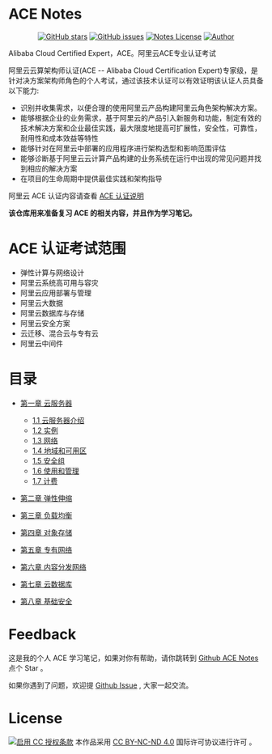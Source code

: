 # ACE Notes

<p align="center">
  <a href="https://github.com/erdong/acp-notes/stargazers"><img alt="GitHub stars" src="https://img.shields.io/github/stars/erdong/acp-notes.svg?style=popout"></a>
  <a href="https://github.com/erdong/acp-notes/issues"><img alt="GitHub issues" src="https://img.shields.io/github/issues/erdong/acp-notes.svg?style=popout"></a>
  <a href="https://creativecommons.org/licenses/by-nc-nd/4.0/deed.en"><img alt="Notes License" src="https://img.shields.io/badge/License-CC%20BY--NC--ND%204.0-lightgrey.svg?style=popout"></a>
  <a href="https://erdong.site/about/"><img alt="Author" src="https://img.shields.io/badge/Author-Erdong-important.svg?style=popout"></a>
</p>

Alibaba Cloud Certified Expert，ACE。阿里云ACE专业认证考试

阿里云云算架构师认证(ACE -- Alibaba Cloud Certification Expert)专家级，是针对决方案架构师角色的个人考试，通过该技术认证可以有效证明该认证人员具备以下能力:

* 识别并收集需求，以便合理的使用阿里云产品构建阿里云角色架构解决方案。
* 能够根据企业的业务需求，基于阿里云的产品引入新服务和功能，制定有效的技术解决方案和企业最佳实践，最大限度地提高可扩展性，安全性，可靠性，耐用性和成本效益等特性
* 能够针对在阿里云中部署的应用程序进行架构选型和影响范围评估
* 能够诊断基于阿里云云计算产品构建的业务系统在运行中出现的常见问题并找到相应的解决方案
* 在项目的生命周期中提供最佳实践和架构指导


阿里云 ACE 认证内容请查看 [ACE 认证说明](chapter00/0.2-aliyun-certified-expert.md)

**该仓库用来准备复习 ACE 的相关内容，并且作为学习笔记。**

# ACE 认证考试范围

* 弹性计算与网络设计
* 阿里云系统高可用与容灾
* 阿里云应用部署与管理
* 阿里云大数据
* 阿里云数据库与存储
* 阿里云安全方案
* 云迁移、混合云与专有云
* 阿里云中间件

# 目录


* [第一章  云服务器](chapter01-ecs/README.md)
    * [1.1 云服务器介绍](chapter01-ecs/1.1-ecs-introduction.md)
    * [1.2 实例](chapter01-ecs/1.2-instance.md)
    * [1.3 网络](chapter01-ecs/1.3-network.md)
    * [1.4 地域和可用区](chapter01-ecs/1.4-region.md)
    * [1.5 安全组](chapter01-ecs/1.5-security-policy.md)
    * [1.6 使用和管理](chapter01-ecs/1.6-usage-management.md)
    * [1.7 计费](chapter01-ecs/1.7-pricing.md)
    
* [第二章 弹性伸缩](chapter02-autoscaling/README.md)
* [第三章 负载均衡](chapter03-slb/README.md)
* [第四章 对象存储](chapter04-oss/README.md)
* [第五章 专有网络](chapter05-vpc/README.md)
* [第六章 内容分发网络](chapter06-cdn/README.md)
* [第七章 云数据库](chapter07-rds/README.md)
* [第八章 基础安全](chapter08-/README.md)










# Feedback

这是我的个人 ACE 学习笔记，如果对你有帮助，请你跳转到 [Github ACE Notes](https://github.com/erdong/ace-notes) 点个 Star 。

如果你遇到了问题，欢迎提 [Github Issue](https://github.com/erdong/ace-notes/issues) , 大家一起交流。


# License



<a rel="license" href="https://creativecommons.org/licenses/by-nc-nd/4.0/deed.zh"><img alt="启用 CC 授权条款" style="border-width:0" src="https://i.creativecommons.org/l/by-nc-nd/4.0/88x31.png" /></a>
本作品采用 [CC BY-NC-ND 4.0](https://creativecommons.org/licenses/by-nc-nd/4.0/deed.en) 国际许可协议进行许可 。
